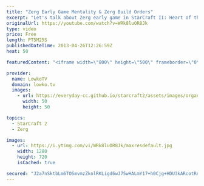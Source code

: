 ```yaml
---
title: "Zerg Early Game Mentality & Zerg Build Orders"
excerpt: "Let's talk about Zerg early game in StarCraft II: Heart of the Swarm. I know I emphasize build orders a lot, however there are a few reasons why I do. I have always felt they are absolutely essential for any starting StarCraft II player and they help out in every aspect of the game.  ▶ StarCraft II Study"
originalUrl: https://youtube.com/watch?v=WRk8luOR8Jk
type: video
price: Free
length: PT5M25S
publishedDateTime: 2013-04-26T12:26:59Z
heat: 50

featuredContent: "<iframe width=\"800\" height=\"500\" frameborder=\"0\" src=\"https://www.youtube.com/embed/WRk8luOR8Jk\" allow=\"accelerometer; autoplay; encrypted-media; gyroscope; picture-in-picture\" allowfullscreen></iframe>"

provider:
  name: LowkoTV
  domain: lowko.tv
  images:
    - url: https://everyday-cc.github.io/starcraft2/assets/images/organizations/lowko.tv-50x50.jpg
      width: 50
      height: 50

topics:
  - StarCraft 2
  - Zerg

images:
  - url: https://i.ytimg.com/vi/WRk8luOR8Jk/maxresdefault.jpg
    width: 1280
    height: 720
    isCached: true

secured: "J2a7nSktbLm6TOSmvmzZknlRKLigd6wJ75wHALmY17+h0Cjg+HDU3kARcotRnYnHWsWF9ntY+iHWaFC+Kw/UNUPOFbrDEX7kW7blCVd+71/4J85/gacVKKABLzOFUrxCd9KrpPkKIgoLjIzwGeu458ey+/fpdOL/kp8x9ENgbv+p+ewawQhkOPi5VTYQW6NELoZCCS3KGdmlET+5ZOi75RyBcUxyHH6gQLi8xfnM6MYjfCCcwDxNueXzsR7Oh9DrYcVv1aGQH2mTJtP4rdYKzx9BJDIZQOU/dnhV++3CEuUlFzaWmObX75urhKsLq7DSKRrI0Yo8ax9HtzEsvDJkvbw0/vqlMSSQuFQKIFvriMysr37UywLxebFA50hEBoDfTUXhMiJ2AqQR5Q23y8VhC+HfuCnszEj20yb+1sqG8dU=;t62KsbkTwvrDll6dVeG26g=="
---
```


